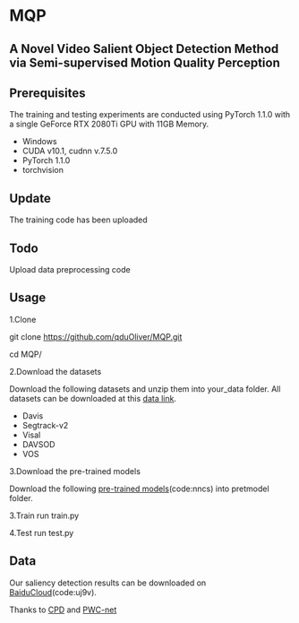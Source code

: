 # MQP
## A Novel Video Salient Object Detection Method via Semi-supervised Motion Quality Perception

## Prerequisites
The training and testing experiments are conducted using PyTorch 1.1.0 with a single GeForce RTX 2080Ti GPU with 11GB Memory.
* Windows
* CUDA v10.1, cudnn v.7.5.0
* PyTorch 1.1.0
* torchvision

## Update
The training code has been uploaded
## Todo
Upload data preprocessing code
## Usage
1.Clone

git clone https://github.com/qduOliver/MQP.git

cd MQP/

2.Download the datasets

Download the following datasets and unzip them into your_data folder.
All datasets can be downloaded at this [data link](http://dpfan.net/news/).

* Davis
* Segtrack-v2
* Visal
* DAVSOD
* VOS

3.Download the pre-trained models

Download the following [pre-trained models](https://pan.baidu.com/s/1gZ4J85rfMWBM_Ozqey1O6A)(code:nncs) into pretmodel folder. 

3.Train
run train.py

4.Test
run test.py

## Data
Our saliency detection results can be downloaded on [BaiduCloud](https://pan.baidu.com/s/102o67mnMmKzHh2jnSYVJdA)(code:uj9v). 


Thanks to [CPD](https://github.com/wuzhe71/CPD)  and [PWC-net](https://github.com/sniklaus/pytorch-pwc)


